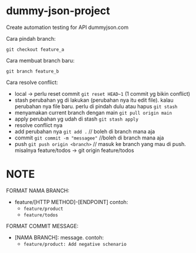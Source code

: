 # dummy-json-project
Create automation testing for API dummyjson.com


Cara pindah branch:
```
git checkout feature_a
```

Cara membuat branch baru:
```
git branch feature_b
```


Cara resolve conflict:

- local -> perlu reset commit
  `git reset HEAD~1` (1 commit yg bikin conflict)
- stash perubahan yg di lakukan (perubahan nya itu edit file). kalau perubahan nya file baru. perlu di pindah dulu atau hapus
  `git stash`
- menyamakan current branch dengan main
  `git pull origin main`
- apply perubahan yg udah di stash
  `git stash apply`
- resolve conflict nya
- add perubahan nya
  `git add .` // boleh di branch mana aja
- commit
  `git commit -m "messagee"` //boleh di branch mana aja
- push
  `git push origin <branch>` // masuk ke branch yang mau di push. misalnya feature/todos -> git origin feature/todos

# NOTE
FORMAT NAMA BRANCH:

- feature/[HTTP METHOD]-[ENDPOINT] contoh:
    - `feature/product`
    - `feature/todos`

FORMAT COMMIT MESSAGE:
- [NAMA BRANCH]: message. contoh:
    - `feature/product: Add negative schenario` 

